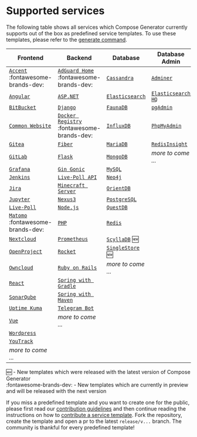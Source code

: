 # Supported services

The following table shows all services which Compose Generator currently supports out of the box as predefined service templates. To use these templates, please refer to the [generate command](../usage/generate).

| Frontend                                                                                                                                                      | Backend                                                                                                                                                              | Database                                                                                                                                                      | Database Admin                                                                                                                                                   |
| ------------------------------------------------------------------------------------------------------------------------------------------------------------- | -------------------------------------------------------------------------------------------------------------------------------------------------------------------- | ------------------------------------------------------------------------------------------------------------------------------------------------------------- | ---------------------------------------------------------------------------------------------------------------------------------------------------------------- |
| [`Accent`](https://github.com/compose-generator/compose-generator/tree/release/v1.2.x/predefined-services/frontend/accent) :fontawesome-brands-dev:           | [`AdGuard Home`](https://github.com/compose-generator/compose-generator/tree/release/v1.2.x/predefined-services/backend/adguard-home) :fontawesome-brands-dev:       | [`Cassandra`](https://github.com/compose-generator/compose-generator/tree/release/v1.2.x/predefined-services/database/cassandra)                              | [`Adminer`](https://github.com/compose-generator/compose-generator/tree/release/v1.2.x/predefined-services/db-admin/adminer)                                     |
| [`Angular`](https://github.com/compose-generator/compose-generator/tree/release/v1.2.x/predefined-services/frontend/angular)                                  | [`ASP.NET`](https://github.com/compose-generator/compose-generator/tree/release/v1.2.x/predefined-services/backend/aspnet)                                           | [`Elasticsearch`](https://github.com/compose-generator/compose-generator/tree/release/v1.2.x/predefined-services/database/elasticsearch)                      | [`Elasticsearch HQ`](https://github.com/compose-generator/compose-generator/tree/release/v1.2.x/predefined-services/db-admin/elasticsearch-hq)                   |
| [`BitBucket`](https://github.com/compose-generator/compose-generator/tree/release/v1.2.x/predefined-services/frontend/bitbucket)                              | [`Django`](https://github.com/compose-generator/compose-generator/tree/release/v1.2.x/predefined-services/backend/django)                                            | [`FaunaDB`](https://github.com/compose-generator/compose-generator/tree/release/v1.2.x/predefined-services/database/faunadb)                                  | [`pgAdmin`](https://github.com/compose-generator/compose-generator/tree/release/v1.2.x/predefined-services/db-admin/pgadmin)                                     |
| [`Common Website`](https://github.com/compose-generator/compose-generator/tree/release/v1.2.x/predefined-services/frontend/common-website)                    | [`Docker Registry`](https://github.com/compose-generator/compose-generator/tree/release/v1.2.x/predefined-services/backend/docker-registry) :fontawesome-brands-dev: | [`InfluxDB`](https://github.com/compose-generator/compose-generator/tree/release/v1.2.x/predefined-services/database/influxdb)                                | [`PhpMyAdmin`](https://github.com/compose-generator/compose-generator/tree/release/v1.2.x/predefined-services/db-admin/phpmyadmin)                               |
| [`Gitea`](https://github.com/compose-generator/compose-generator/tree/release/v1.2.x/predefined-services/frontend/gitea)                                      | [`Fiber`](https://github.com/compose-generator/compose-generator/tree/release/v1.2.x/predefined-services/backend/fiber)                                              | [`MariaDB`](https://github.com/compose-generator/compose-generator/tree/release/v1.2.x/predefined-services/database/mariadb)                                  | [`RedisInsight`](https://github.com/compose-generator/compose-generator/tree/release/v1.2.x/predefined-services/db-admin/redis-insight)                          |
| [`GitLab`](https://github.com/compose-generator/compose-generator/tree/release/v1.2.x/predefined-services/frontend/gitlab)                                    | [`Flask`](https://github.com/compose-generator/compose-generator/tree/release/v1.2.x/predefined-services/backend/flask)                                              | [`MongoDB`](https://github.com/compose-generator/compose-generator/tree/release/v1.2.x/predefined-services/database/mongodb)                                  | *more to come ...*                                                                                                                                               |
| [`Grafana`](https://github.com/compose-generator/compose-generator/tree/release/v1.2.x/predefined-services/frontend/grafana)                                  | [`Gin Gonic`](https://github.com/compose-generator/compose-generator/tree/release/v1.2.x/predefined-services/backend/gin)                                            | [`MySQL`](https://github.com/compose-generator/compose-generator/tree/release/v1.2.x/predefined-services/database/mysql)                                      |                                                                                                                                                                  |
| [`Jenkins`](https://github.com/compose-generator/compose-generator/tree/release/v1.2.x/predefined-services/frontend/jenkins)                                  | [`Live-Poll API`](https://github.com/compose-generator/compose-generator/tree/release/v1.2.x/predefined-services/backend/live-poll-api)                              | [`Neo4j`](https://github.com/compose-generator/compose-generator/tree/release/v1.2.x/predefined-services/database/neo4j)                                      |                                                                                                                                                                  |
| [`Jira`](https://github.com/compose-generator/compose-generator/tree/release/v1.2.x/predefined-services/frontend/jira)                                        | [`Minecraft Server`](https://github.com/compose-generator/compose-generator/tree/release/v1.2.x/predefined-services/backend/minecraft-server)                        | [`OrientDB`](https://github.com/compose-generator/compose-generator/tree/release/v1.2.x/predefined-services/database/orientdb)                                |                                                                                                                                                                  |
| [`Jupyter`](https://github.com/compose-generator/compose-generator/tree/release/v1.2.x/predefined-services/frontend/jupyter)                                  | [`Nexus3`](https://github.com/compose-generator/compose-generator/tree/release/v1.2.x/predefined-services/backend/nexus)                                             | [`PostgreSQL`](https://github.com/compose-generator/compose-generator/tree/release/v1.2.x/predefined-services/database/postgres)                              |                                                                                                                                                                  |
| [`Live-Poll`](https://github.com/compose-generator/compose-generator/tree/release/v1.2.x/predefined-services/frontend/live-poll)                              | [`Node.js`](https://github.com/compose-generator/compose-generator/tree/release/v1.2.x/predefined-services/backend/node)                                             | [`QuestDB`](https://github.com/compose-generator/compose-generator/tree/release/v1.2.x/predefined-services/database/questdb)                                  |                                                                                                                                                                  |
| [`Matomo`](https://github.com/compose-generator/compose-generator/tree/release/v1.2.x/predefined-services/frontend/matomo) :fontawesome-brands-dev:           | [`PHP`](https://github.com/compose-generator/compose-generator/tree/release/v1.2.x/predefined-services/backend/php)                                                  | [`Redis`](https://github.com/compose-generator/compose-generator/tree/release/v1.2.x/predefined-services/database/redis)                                      |                                                                                                                                                                  |
| [`Nextcloud`](https://github.com/compose-generator/compose-generator/tree/release/v1.2.x/predefined-services/frontend/nextcloud)                              | [`Prometheus`](https://github.com/compose-generator/compose-generator/tree/release/v1.2.x/predefined-services/backend/prometheus)                                    | [`ScyllaDB`](https://github.com/compose-generator/compose-generator/tree/release/v1.2.x/predefined-services/database/scylladb) :new:                          |                                                                                                                                                                  |
| [`OpenProject`](https://github.com/compose-generator/compose-generator/tree/release/v1.2.x/predefined-services/frontend/openproject)                          | [`Rocket`](https://github.com/compose-generator/compose-generator/tree/release/v1.2.x/predefined-services/backend/rocket)                                            | [`SingleStore`](https://github.com/compose-generator/compose-generator/tree/release/v1.2.x/predefined-services/database/singlestore) :new:                    |                                                                                                                                                                  |
| [`Owncloud`](https://github.com/compose-generator/compose-generator/tree/release/v1.2.x/predefined-services/frontend/owncloud)                                | [`Ruby on Rails`](https://github.com/compose-generator/compose-generator/tree/release/v1.2.x/predefined-services/backend/rails)                                      | *more to come ...*                                                                                                                                            |                                                                                                                                                                  |
| [`React`](https://github.com/compose-generator/compose-generator/tree/release/v1.2.x/predefined-services/frontend/react)                                      | [`Spring with Gradle`](https://github.com/compose-generator/compose-generator/tree/release/v1.2.x/predefined-services/backend/spring-gradle)                         |                                                                                                                                                               |                                                                                                                                                                  |
| [`SonarQube`](https://github.com/compose-generator/compose-generator/tree/release/v1.2.x/predefined-services/frontend/sonarqube)                              | [`Spring with Maven`](https://github.com/compose-generator/compose-generator/tree/release/v1.2.x/predefined-services/backend/spring-maven)                           |                                                                                                                                                               |                                                                                                                                                                  |
| [`Uptime Kuma`](https://github.com/compose-generator/compose-generator/tree/release/v1.2.x/predefined-services/frontend/uptime-kuma)                          | [`Telegram Bot`](https://github.com/compose-generator/compose-generator/tree/release/v1.2.x/predefined-services/backend/telegram-bot)                                |                                                                                                                                                               |                                                                                                                                                                  |
| [`Vue`](https://github.com/compose-generator/compose-generator/tree/release/v1.2.x/predefined-services/frontend/vue)                                          | *more to come ...*                                                                                                                                                   |                                                                                                                                                               |                                                                                                                                                                  |
| [`Wordpress`](https://github.com/compose-generator/compose-generator/tree/release/v1.2.x/predefined-services/frontend/wordpress)                              |                                                                                                                                                                      |                                                                                                                                                               |                                                                                                                                                                  |
| [`YouTrack`](https://github.com/compose-generator/compose-generator/tree/release/v1.2.x/predefined-services/frontend/youtrack)                                |                                                                                                                                                                      |                                                                                                                                                               |                                                                                                                                                                  |
| *more to come ...*                                                                                                                                            |                                                                                                                                                                      |                                                                                                                                                               |                                                                                                                                                                  |

:new: - New templates which were released with the latest version of Compose Generator <br>
:fontawesome-brands-dev: - New templates which are currently in preview and will be released with the next version

If you miss a predefined template and you want to create one for the public, please first read our [contribution guidelines](../contributing) and then continue reading the instructions on how to [contribute a service template](https://github.com/compose-generator/compose-generator/blob/docs/supported-services-page/predefined-services/README.md). Fork the repository, create the template and open a pr to the latest `release/v...` branch. The community is thankful for every predefined template!